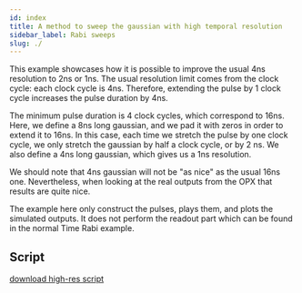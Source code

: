 ```yaml
---
id: index
title: A method to sweep the gaussian with high temporal resolution
sidebar_label: Rabi sweeps
slug: ./
---
```


This example showcases how it is possible to improve the usual 4ns resolution to 2ns or 1ns.
The usual resolution limit comes from the clock cycle: each clock cycle is 4ns. Therefore, extending the pulse by 1 clock cycle increases the pulse duration by 4ns.

The minimum pulse duration is 4 clock cycles, which correspond to 16ns.
Here, we define a 8ns long gaussian, and we pad it with zeros in order to extend it to 16ns.
In this case, each time we stretch the pulse by one clock cycle, we only stretch the gaussian by half a clock cycle, or by 2 ns.
We also define a 4ns long gaussian, which gives us a 1ns resolution.

We should note that 4ns gaussian will not be "as nice" as the usual 16ns one. Nevertheless, when looking at the real outputs from the OPX that results are quite nice.

The example here only construct the pulses, plays them, and plots the simulated outputs. It does not perform the readout part which can be found in the normal Time Rabi example.

## Script

[download high-res script](high-res-gaussian.py)

